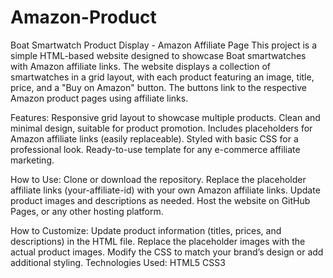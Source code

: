 # Amazon-Product
Boat Smartwatch Product Display - Amazon Affiliate Page
This project is a simple HTML-based website designed to showcase Boat smartwatches with Amazon affiliate links. The website displays a collection of smartwatches in a grid layout, with each product featuring an image, title, price, and a "Buy on Amazon" button. The buttons link to the respective Amazon product pages using affiliate links.

Features:
Responsive grid layout to showcase multiple products.
Clean and minimal design, suitable for product promotion.
Includes placeholders for Amazon affiliate links (easily replaceable).
Styled with basic CSS for a professional look.
Ready-to-use template for any e-commerce affiliate marketing.

How to Use:
Clone or download the repository.
Replace the placeholder affiliate links (your-affiliate-id) with your own Amazon affiliate links.
Update product images and descriptions as needed.
Host the website on GitHub Pages, or any other hosting platform.

How to Customize:
Update product information (titles, prices, and descriptions) in the HTML file.
Replace the placeholder images with the actual product images.
Modify the CSS to match your brand’s design or add additional styling.
Technologies Used:
HTML5
CSS3
